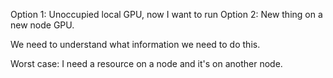 Option 1:
    Unoccupied local GPU, now I want to run
Option 2:
    New thing on a new node GPU.

We need to understand what information we need to do this.


Worst case: I need a resource on a node and it's on another node.
